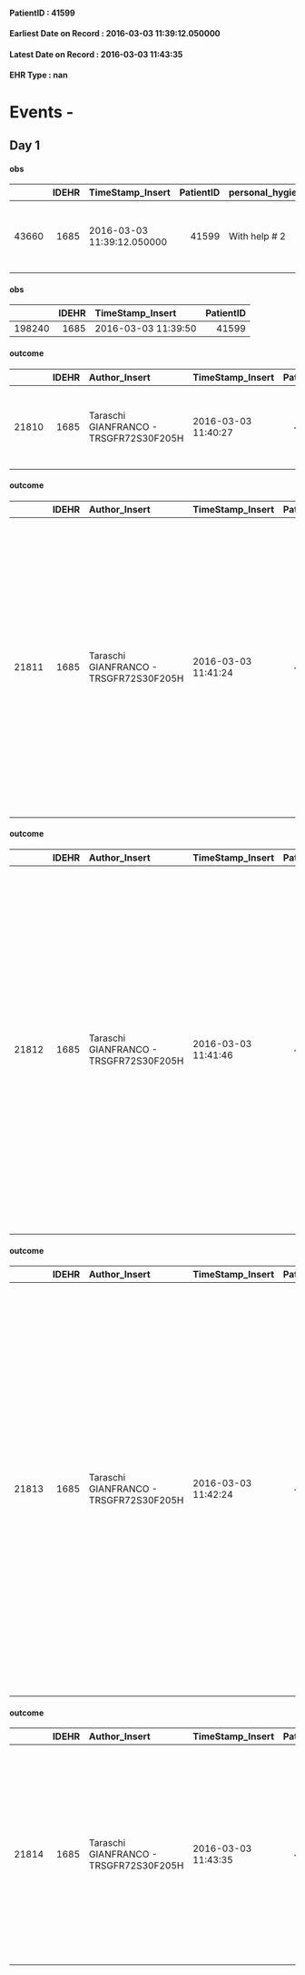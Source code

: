 
#### PatientID : 41599
#### Earliest Date on Record : 2016-03-03 11:39:12.050000
#### Latest Date on Record : 2016-03-03 11:43:35
#### EHR Type : nan

# Events - 

## Day 1

#### obs
|       |   IDEHR | TimeStamp_Insert           |   PatientID | personal_hygiene   | urine_elimination   | mobility      | active_diuresis     | lack_of_appetite     | asthenia   | dyspnoea        | motor_performance                                                                                | mood      | diet            | cognitive_state   | feces_elimination   | consumption_help   |
|------:|--------:|:---------------------------|------------:|:-------------------|:--------------------|:--------------|:--------------------|:---------------------|:-----------|:----------------|:-------------------------------------------------------------------------------------------------|:----------|:----------------|:------------------|:--------------------|:-------------------|
| 43660 |    1685 | 2016-03-03 11:39:12.050000 |       41599 | With help # 2      | With help # 2       | With help # 2 | active diuresis # 0 | loss of appetite # 0 | Severe # 2 | mild strain # 1 | 40% - Patient incapacitated, it requires continuous care, bedridden for more 50% of the day # 04 | Fear # 08 | Homogenized # 2 | Polished # 2      | Independent # 0     | # 4 employees      |

#### obs
|        |   IDEHR | TimeStamp_Insert    |   PatientID |
|-------:|--------:|:--------------------|------------:|
| 198240 |    1685 | 2016-03-03 11:39:50 |       41599 |

#### outcome
|       |   IDEHR | Author_Insert                          | TimeStamp_Insert    |   PatientID |   IDDigitalSignDocument |   IDPAI_VIDAS | opt_problem                                                                |   opt_problem_num | opt_obiettivo                                                   |   opt_obiettivo_num | opt_stato_problema   |   opt_stato_problema_num | opt_interventi                                                       |   opt_interventi_num |
|------:|--------:|:---------------------------------------|:--------------------|------------:|------------------------:|--------------:|:---------------------------------------------------------------------------|------------------:|:----------------------------------------------------------------|--------------------:|:---------------------|-------------------------:|:---------------------------------------------------------------------|---------------------:|
| 21810 |    1685 | Taraschi GIANFRANCO - TRSGFR72S30F205H | 2016-03-03 11:40:27 |       41599 |                  291381 |         23846 | Alteration of comfort associated with chronic pain and / or acute # 29 = 0 |                 2 | The patient riferir√ † ¬ † a satisfactory pain control # 56 = 0 |                   1 | Open Problem # 1     |                        1 | Counseling - Sharing with the patient the therapeutic path # 444 = 0 |                    2 |

#### outcome
|       |   IDEHR | Author_Insert                          | TimeStamp_Insert    |   PatientID |   IDDigitalSignDocument |   IDPAI_VIDAS | opt_problem                                                |   opt_problem_num | opt_obiettivo                                                                                                   |   opt_obiettivo_num | opt_stato_problema   |   opt_stato_problema_num | opt_interventi                                                                                                                                                                                                                                                                                                                                        |   opt_interventi_num |
|------:|--------:|:---------------------------------------|:--------------------|------------:|------------------------:|--------------:|:-----------------------------------------------------------|------------------:|:----------------------------------------------------------------------------------------------------------------|--------------------:|:---------------------|-------------------------:|:------------------------------------------------------------------------------------------------------------------------------------------------------------------------------------------------------------------------------------------------------------------------------------------------------------------------------------------------------|---------------------:|
| 21811 |    1685 | Taraschi GIANFRANCO - TRSGFR72S30F205H | 2016-03-03 11:41:24 |       41599 |                  291382 |         23847 | Alteration or risk of impairment of lung function # 26 = 0 |                 3 | The patient will present deeper breaths with effective removal of the pulmonary secretions, if present # 43 = 0 |                   4 | Open Problem # 1     |                        1 | Implementation PAI - Looking the patient by the thought of his anxiety # 224 = 0; PAI Implementation - Far breathe the patient deeply and slowly # 226 = 0; Implementation PAI - Place the patient in a semi-sitting position and, if necessary, administer O2 therapy # 225 = 0; PAI Implementation - Maintain adequate air humidification # 227 = 0 |                    4 |

#### outcome
|       |   IDEHR | Author_Insert                          | TimeStamp_Insert    |   PatientID |   IDDigitalSignDocument |   IDPAI_VIDAS | opt_problem                         |   opt_problem_num | opt_obiettivo                                                                                                                                                                                           |   opt_obiettivo_num | opt_stato_problema   |   opt_stato_problema_num | opt_interventi                                                                                                                                                                                                                                                                                                                                                                                 |   opt_interventi_num |
|------:|--------:|:---------------------------------------|:--------------------|------------:|------------------------:|--------------:|:------------------------------------|------------------:|:--------------------------------------------------------------------------------------------------------------------------------------------------------------------------------------------------------|--------------------:|:---------------------|-------------------------:|:-----------------------------------------------------------------------------------------------------------------------------------------------------------------------------------------------------------------------------------------------------------------------------------------------------------------------------------------------------------------------------------------------|---------------------:|
| 21812 |    1685 | Taraschi GIANFRANCO - TRSGFR72S30F205H | 2016-03-03 11:41:46 |       41599 |                  291384 |         23848 | Deficit in the care of s√® # 25 = 0 |                 4 | Keep the remaining capacit√ † ¬ † in taking care of s√®, helping the patient to accept their limitations, considering himself in a realistic and objective (eating, bathing, dressing, delete) # 40 = 0 |                   4 | Open Problem # 1     |                        1 | Implementation PAI - Guarantee the patient's choices based on his / her desires # 92 = 0; Implementation PAI - Replace with respect to the already compromised activities # 93 = 0; Implementation PAI - Guarantee the right privacy # 91 = 0; Implementation PAI - Help the patient in the activities in which there is still participation by maintaining a non-judgmental attitude # 94 = 0 |                    4 |

#### outcome
|       |   IDEHR | Author_Insert                          | TimeStamp_Insert    |   PatientID |   IDDigitalSignDocument |   IDPAI_VIDAS | opt_problem                            |   opt_problem_num | opt_obiettivo                                                                                                                                    |   opt_obiettivo_num | opt_stato_problema   |   opt_stato_problema_num | opt_interventi                                                                                                                                                                                                                                                                                                                                                                                                                         |   opt_interventi_num |
|------:|--------:|:---------------------------------------|:--------------------|------------:|------------------------:|--------------:|:---------------------------------------|------------------:|:-------------------------------------------------------------------------------------------------------------------------------------------------|--------------------:|:---------------------|-------------------------:|:---------------------------------------------------------------------------------------------------------------------------------------------------------------------------------------------------------------------------------------------------------------------------------------------------------------------------------------------------------------------------------------------------------------------------------------|---------------------:|
| 21813 |    1685 | Taraschi GIANFRANCO - TRSGFR72S30F205H | 2016-03-03 11:42:24 |       41599 |                  291385 |         23849 | Alteration of the oral mucosa # 32 = 0 |                 4 | The clinical picture (subjective and / or objective) of the patient migliorer√ † ¬ † (eg. Xerostomia, mycosis, mucositis, hemorrhage ') # 63 = 0 |                   4 | Open Problem # 1     |                        1 | Implementation PAI - Inspect the mouth to detect any lesions, sores or bleeding # 526 = 0; Implementation of the PAI - Remove and clean the dental prosthesis daily # 527 = 0; Implementation of the PAI - Clean the oral cavity three times a day paying close attention to the parts that eventually bleed # 528 = 0; Implementation of PAI - Use tongue lowering and specific products not irritating the mucous membrane # 529 = 0 |                    4 |

#### outcome
|       |   IDEHR | Author_Insert                          | TimeStamp_Insert    |   PatientID |   IDDigitalSignDocument |   IDPAI_VIDAS | opt_problem                                                      |   opt_problem_num | opt_obiettivo                                                   |   opt_obiettivo_num | opt_stato_problema   |   opt_stato_problema_num | opt_interventi                                                                                                                                                                                             |   opt_interventi_num |
|------:|--------:|:---------------------------------------|:--------------------|------------:|------------------------:|--------------:|:-----------------------------------------------------------------|------------------:|:----------------------------------------------------------------|--------------------:|:---------------------|-------------------------:|:-----------------------------------------------------------------------------------------------------------------------------------------------------------------------------------------------------------|---------------------:|
| 21814 |    1685 | Taraschi GIANFRANCO - TRSGFR72S30F205H | 2016-03-03 11:43:35 |       41599 |                  291389 |         23850 | Impaired mobility † ¬ / limitation of physical movement # 27 = 0 |                 1 | The patient manterr√ † ¬ † ¬ † † mobilit√ the residual # 49 = 0 |                   4 | Open Problem # 1     |                        1 | PAI Implementation - Evaluate given mobility † # 368 = 0; PAI Implementation - Help the patient favoring its remaining capacity # 369 = 0; Educational - Teach the patient alternative movements # 370 = 0 |                    1 |


